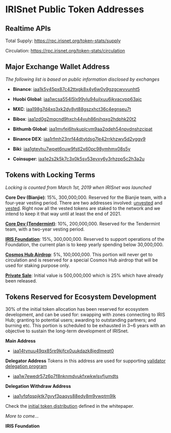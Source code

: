 # IRISnet Public Token Addresses 

## Realtime APIs 

Total Supply: https://rpc.irisnet.org/token-stats/supply

Circulation: https://rpc.irisnet.org/token-stats/circulation


## Major Exchange Wallet Address

_The following list is based on public information disclosed by exchanges_

- **Binance**: [iaa1k5y45px87c42ttxgk8x4y6w0y9gzgcwvvunht5](https://www.irisplorer.io/#/address/iaa1k5y45px87c42ttxgk8x4y6w0y9gzgcwvvunht5)

- **Huobi Global**: [iaa1wcsa554l5lx99ylu94ujlxuu6jkvacvpp63ajc](https://www.irisplorer.io/#/address/iaa1wcsa554l5lx99ylu94ujlxuu6jkvacvpp63ajc)

- **MXC**: [iaa198g7d4xq3xk2dy8yt88gszxhct36c4egnseu7t](https://www.irisplorer.io/#/address/iaa198g7d4xq3xk2dy8yt88gszxhct36c4egnseu7t)

- **Bibox**: [iaa1zd0g2mqcnd9hxch44yuh86njhqxg2hdphk20t2](https://www.irisplorer.io/#/address/iaa1zd0g2mqcnd9hxch44yuh86njhqxg2hdphk20t2)

- **Bithumb Global**: [iaa1mvfej6hvkuplcvm9aa2qdeh54npvdnshzcjpat](https://www.irisplorer.io/#/address/iaa1mvfej6hvkuplcvm9aa2qdeh54npvdnshzcjpat)

- **Binance DEX**: [iaa1rfmh23nrf44dtytdsg7le42rrkhzwv5d2vggv9](https://www.irisplorer.io/#/address/iaa1rfmh23nrf44dtytdsg7le42rrkhzwv5d2vggv9)

- **Biki**: [iaa1gtevhu7wpet6nuw9fstl2x60pc98ymhmx08s5y](https://www.irisplorer.io/#/address/iaa1gtevhu7wpet6nuw9fstl2x60pc98ymhmx08s5y)

- **Coinsuper**: [iaa1e2s2k5k7c3x0k5sv53evxy6y3rhzpp5c2h3a2u](https://www.irisplorer.io/#/address/iaa1e2s2k5k7c3x0k5sv53evxy6y3rhzpp5c2h3a2u)

## Tokens with Locking Terms
_Locking is counted from March 1st, 2019 when IRISnet was launched_ 

**Core Dev (Bianjie)**:	15%, 300,000,000.  Reserved for the Bianjie team, with a four-year vesting period. There are two addresses involved: [unvested](https://www.irisplorer.io/#/address/iaa1t3alcjnr7qwje9qs0axah4mwp9jvl8vns9y9gu) and [vested](https://www.irisplorer.io/#/address/iaa156lnmahxx53yxduxax7pu6rdf6dy44edejtnpk). Right now all the vested tokens are staked to the network and we intend to keep it that way until at least the end of 2021.

**[Core Dev (Tendermint)](https://www.irisplorer.io/#/address/iaa13wqpy0ehazj7alvyc8ch36dsszp704pwts47wc)**:	10%, 200,000,000.  Reserved for the Tendermint team, with a two-year vesting period.

**[IRIS Foundation](https://www.irisplorer.io/#/address/iaa1p7qu0acxgwrg059va65cl8sq3w9japnkj93vrc)**:	15%, 300,000,000. 	Reserved to support operations of the Foundation, the current plan is to keep yearly spending below 30,000,000. 

**[Cosmos Hub Airdrop](https://www.irisplorer.io/#/address/iaa1y4ze04mauet065h2eehr5cwpskr7j6275j46ch)**:	5%, 100,000,000. 	This portion will never get to circulation and is reserved for a special Cosmos Hub airdrop that will be used for staking purpose only.

**[Private Sale](https://www.irisplorer.io/#/address/iaa1n5x9ng3ufr29nw4eauzq6pkwzgkqrxdgacph4t)**: Initial value is 	500,000,000	which is 25% which have already been released.  
 
## Tokens Reserved for Ecosystem Development

30% of the initial token allocation has been reserved for ecosystem development, and can be used for: swapping with zones connecting to IRIS Hub; granting to potential users; awarding to outstanding partners; and burning etc. This portion is scheduled to be exhausted in 3~6 years with an objective to sustain the long-term development of IRISnet.  

**Main Address**
- [iaa14tynuu49qx85re9kjfcx0uukdazk8jedlmeqt0](https://www.irisplorer.io/#/address/iaa14tynuu49qx85re9kjfcx0uukdazk8jedlmeqt0)

**Delegator Address** Tokens in this address are used for supporting [validator delegation program](https://forum.irisnet.org/t/how-does-iris-foundation-select-validators-to-delegate/39)
- [iaa1w7ewedr57z6p7f8nknmdvukfxwkwlsvfjumdts](https://www.irisplorer.io/#/address/iaa1w7ewedr57z6p7f8nknmdvukfxwkwlsvfjumdts)

**Delegation Withdraw Address**
- [iaa1yfqfqspjktk7gvyf3paqys88edy8m9vwptm9lk](https://www.irisplorer.io/#/address/iaa1yfqfqspjktk7gvyf3paqys88edy8m9vwptm9lk)

Check the [initial token distribution](https://github.com/irisnet/irisnet/blob/master/WHITEPAPER.md#initial-token-distribution) defined in the whitepaper.

_More to come..._
 

**IRIS Foundation**
